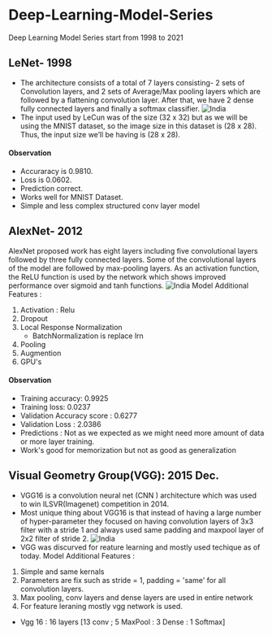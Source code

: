 # Deep-Learning-Model-Series
Deep Learning Model Series start from 1998 to 2021
## LeNet- 1998
- The architecture consists of a total of 7 layers consisting- 2 sets of Convolution layers, and 2 sets of Average/Max pooling layers which are followed by a flattening convolution layer. After that, we have 2 dense fully connected layers and finally a softmax classifier.
![India](https://www.researchgate.net/profile/Yann_Lecun/publication/2985446/figure/fig1/AS:670029280448520@1536758837291/Architecture-of-LeNet-5-a-Convolutional-Neural-Network-here-for-digits-recognition.png "Lenet")
- The input used by LeCun was of the size (32 x 32) but as we will be using the MNIST dataset, so the image size in this dataset is (28 x 28). Thus, the input size we’ll be having is (28 x 28).
#### Observation
* Accuraracy is 0.9810.
* Loss is 0.0602.
* Prediction correct.
* Works well for MNIST Dataset.
* Simple and less complex structured conv layer model

## AlexNet- 2012
AlexNet proposed work has eight layers including five convolutional layers followed by three fully connected layers. Some of the convolutional layers of the model are followed by max-pooling layers. As an activation function, the ReLU function is used by the network which shows improved performance over sigmoid and tanh functions.
![India](https://miro.medium.com/max/3072/1*qyc21qM0oxWEuRaj-XJKcw.png "AlexNet")
Model Additional Features :
  1. Activation : Relu
  2. Dropout
  3. Local Response Normalization 
      - BatchNormalization is replace lrn
  4. Pooling
  5. Augmention
  6. GPU's 
#### Observation
* Training accuracy: 0.9925
* Training loss: 0.0237
* Validation Accuracy score : 0.6277
* Validation Loss : 2.0386
* Predictions : Not as we expected as we might need more amount of data or more layer training.
* Work's good for memorization but not as good as generalization


## Visual Geometry Group(VGG): 2015 Dec.

*   VGG16 is a convolution neural net (CNN ) architecture which was used to win ILSVR(Imagenet) competition in 2014.
*  Most unique thing about VGG16 is that instead of having a large number of hyper-parameter they focused on having convolution layers of 3x3 filter with a stride 1 and always used same padding and maxpool layer of 2x2 filter of stride 2.
![India](https://neurohive.io/wp-content/uploads/2018/11/vgg16-1-e1542731207177.png "VGG")
*   VGG was discurved for reature learning and mostly used techique as of today.
Model Additional Features :
   1. Simple and same kernals
   2. Parameters are fix such as stride = 1, padding = 'same' for all convolution layers. 
   3. Max pooling, conv layers and dense layers are used in entire network
   4. For feature leraning mostly vgg network is used.
- Vgg 16 : 16 layers [13 conv ; 5 MaxPool : 3 Dense : 1 Softmax]

